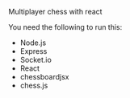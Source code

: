 Multiplayer chess with react

You need the following to run this: 
- Node.js
- Express
- Socket.io
- React
- chessboardjsx
- chess.js

